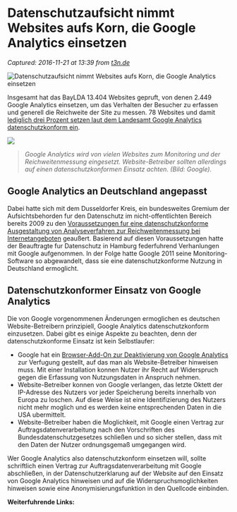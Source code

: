 # Datenschutzaufsicht nimmt Websites aufs Korn, die Google Analytics einsetzen

_Captured: 2016-11-21 at 13:39 from [t3n.de](http://t3n.de/news/datenschutzaufsicht-nimmt-386206/)_

![    Datenschutzaufsicht nimmt Websites aufs Korn, die Google Analytics einsetzen
](http://img.t3n.sc/news/wp-content/uploads/2012/03/google_analytics_logo.jpg?auto=compress%2Cenhance%2Cformat&fit=crop&fm=jpg&h=347&ixlib=php-1.1.0&q=65&w=620&s=9cedf1d5a0cdd9f7ecce9a9a3e3af317)

Insgesamt hat das BayLDA 13.404 Websites gepruft, von denen 2.449 Google Analytics einsetzen, um das Verhalten der Besucher zu erfassen und generell die Reichweite der Site zu messen. 78 Websites und damit [lediglich drei Prozent setzen laut dem Landesamt Google Analytics datenschutzkonform ein](http://www.derhandel.de/news/technik/pages/pdfs/244_org.pdf).

![](http://t3n.de/news/wp-content/uploads/2011/09/GoogleAnalytics_new-ia-595x319.jpg)

> _Google Analytics wird von vielen Websites zum Monitoring und der Reichweitenmessung eingesetzt. Website-Betreiber sollten allerdings auf einen datenschutzkonformen Einsatz achten. (Bild: Google)._

## Google Analytics an Deutschland angepasst

Dabei hatte sich mit dem Dusseldorfer Kreis, ein bundesweites Gremium der Aufsichtsbehorden fur den Datenschutz im nicht-offentlichten Bereich bereits 2009 zu den [Voraussetzungen fur eine datenschutzkonforme Ausgestaltung von Analyseverfahren zur Reichweitenmessung bei Internetangeboten](http://www.lda.bayern.de/onlinepruefung/Beschluss_Reichweitenmessung.pdf) geaußert. Basierend auf diesen Voraussetzungen hatte der Beauftragte fur Datenschutz in Hamburg federfuhrend Verhanlungen mit Google aufgenommen. In der Folge hatte Google 2011 seine Monitoring-Software so abgewandelt, dass sie eine datenschutzkonforme Nutzung in Deutschland ermoglicht.

## Datenschutzkonformer Einsatz von Google Analytics

Die von Google vorgenommenen Änderungen ermoglichen es deutschen Website-Betreibern prinzipiell, Google Analytics datenschutzkonform einzusetzen. Dabei gibt es einige Aspekte zu beachten, denn der datenschutzkonforme Einsatz ist kein Selbstlaufer:

  * Google hat ein [Browser-Add-On zur Deaktivierung von Google Analytics](https://tools.google.com/dlpage/gaoptout?hl=de) zur Verfugung gestellt, auf das man als Website-Betreiber hinweisen muss. Mit einer Installation konnen Nutzer ihr Recht auf Widerspruch gegen die Erfassung von Nutzungsdaten in Anspruch nehmen.
  * Website-Betreiber konnen von Google verlangen, das letzte Oktett der IP-Adresse des Nutzers vor jeder Speicherung bereits innerhalb von Europa zu loschen. Auf diese Weise ist eine Identifizierung des Nutzers nicht mehr moglich und es werden keine entsprechenden Daten in die USA ubermittelt.
  * Website-Betreiber haben die Moglichkeit, mit Google einen Vertrag zur Auftragsdatenverarbeitung nach den Vorschriften des Bundesdatenschutzgesetzes schließen und so sicher stellen, dass mit den Daten der Nutzer ordnungsgemaß umgegangen wird.

Wer Google Analytics also datenschutzkonform einsetzen will, sollte schriftlich einen Vertrag zur Auftragsdatenverarbeitung mit Google abschließen, in der Datenschutzerklarung auf der Website auf den Einsatz von Google Analytics hinweisen und auf die Widerspruchsmoglichkeiten hinweisen sowie eine Anonymisierungsfunktion in den Quellcode einbinden.

**Weiterfuhrende Links:**
